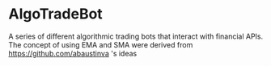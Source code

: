 # AlgoTradeBot
A series of different algorithmic trading bots that interact with financial APIs. 
The concept of using EMA and SMA were derived from https://github.com/abaustinva 's ideas
